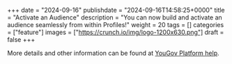 +++
date = "2024-09-16"
publishdate = "2024-09-16T14:58:25+0000"
title = "Activate an Audience"
description = "You can now build and activate an audience seamlessly from within Profiles!"
weight = 20
tags = []
categories = ["feature"]
images = ["https://crunch.io/img/logo-1200x630.png"]
draft = false
+++

More details and other information can be found at [YouGov Platform help](https://yougovplatform.zendesk.com/hc/en-gb/articles/21505677053469-Activate-an-Audience).
